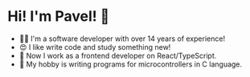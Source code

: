 # Hi! I'm Pavel! 👋

- 👨‍💻 I'm a software developer with over 14 years of experience!
- 😍 I like write code and study something new!
- 🚀 Now I work as a frontend developer on React/TypeScript.
- 🤖 My hobby is writing programs for microcontrollers in C language.
